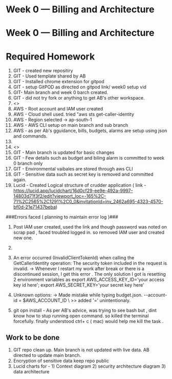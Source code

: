 # Week 0 — Billing and Architecture

# Week 0 — Billing and Architecture

# Required Homework
1)  GIT - created new repositiry 
2)  GIT - Used template shared by AB
3)  GIT - Installed chrome extension for gitpod
4)  GIT - setup GitPOD as directed on gitpod link/ week0 setup vid
5)  GIT-  Main branch and week 0 barch created. 
6)  GIT - did not try fork or anything to get AB's other workspace.
7)  <>
8)  AWS - Root account and IAM user created
9)  AWS - Cloud shell used. tried "aws sts get-caller-identity 
10) AWS - Region selected -> ap-south-1
11) AWS - AWS CLI setup on main branch and sub branch
12) AWS - as per Ab's gguidance, bills, budgets, alarms are setup using json and commands. 
13)  <addtional space>
14)  <>
15)  GIT - Main branch is updated for basic changes
16)  GIT - Few details such as budget and biling alarm is committed to week 0 branch only
17)  GIT - Environmental vaibales are stored through aws CLI
18)  GIT - Sensitive data such as secret key is removed and committed again.
19)  Lucid - Created Logical structure of crudder application ( link - https://lucid.app/lucidchart/16d0cf29-ee9e-492a-9997-14803d71f3f2/edit?viewport_loc=-165%2C-71%2C2565%2C1291%2C0_0&invitationId=inv_2462a695-4323-4570-bf0d-21e71437beba)


###Errors faced ( planning to maintain error log )###
1) Post IAM user created, used the link and though password was noted on scrap pad , faced troubled logged in. so removed IAM user and created new one.
2)
3) An error occurred (InvalidClientTokenId) when calling the GetCallerIdentity operation: The security token included in the request is invalid. -> Whenever I restart my work after break or there is a discontinued session, I get this error . The only solution I got is resetting 2 environment variables as  export AWS_ACCESS_KEY_ID='your access key id here';
    export AWS_SECRET_KEY='your secret key here'

4) Unknown options: <Account id> -> Made mistake while typing budget.json. --account-id = $AWS_ACCOUNT_ID \ >> added '=' unintentionaly. 
5) git opn install - As per AB's advice, was trying to see bash but , dint know how to stup running open command. so killed the terminal forcefully. finally understood ctrl+ c ( mac) would help me kill the task .
  
  
##  Work to be done ##
1) GIT repo clean up. Main branch is not updated with live data. AB directed to update main branch.
2) Encryption of sensitive data keep repo public
3) Lucid charts for - 1) Context diagram 2) security  architecture diagram 3) data architecture

